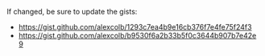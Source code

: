 If changed, be sure to update the gists:
- https://gist.github.com/alexcolb/1293c7ea4b9e16cb376f7e4fe75f24f3
- https://gist.github.com/alexcolb/b9530f6a2b33b5f0c3644b907b7e42e9
